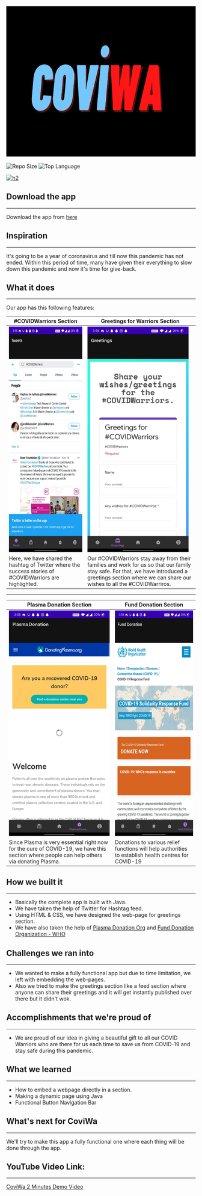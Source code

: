 <img src="https://raw.githubusercontent.com/PIYSocial-India/CoviWa/master/Screenshots/COVIWA.png" height=400>

![Repo Size](https://img.shields.io/github/languages/code-size/PIYSocial-India/CoviWa?color=black&logo=java&logoColor=green&style=for-the-badge)
 ![Top Language](https://img.shields.io/github/languages/top/PIYSocial-India/CoviWa?color=red&logo=java&style=for-the-badge)
 
 [![h2](https://badgen.net/badge/View/Devpost/blue)](https://devpost.com/software/coviwa)

## Download the app
---

Download the app from [here](https://github.com/PIYSocial-India/CoviWa/releases/download/v1.0/CoviWa.apk)

## Inspiration
---
It's going to be a year of coronavirus and till now this pandemic has not ended. Within this period of time, many have given their everything to slow down this pandemic and now it's time for give-back.

## What it does
---

Our app has this following features:

#COVIDWarriors Section | Greetings for Warriors Section
------------ | -------------
<img src="https://raw.githubusercontent.com/PIYSocial-India/CoviWa/master/Screenshots/Tweets.jpeg" height=600> | <img src="https://raw.githubusercontent.com/PIYSocial-India/CoviWa/master/Screenshots/Greetings.jpeg" height=600>
Here, we have shared the hashtag of Twitter where the success stories of #COVIDWarriors are highlighted. | Our #COVIDWarriors stay away from their families and work for us so that our family stay safe. For that, we have introduced a greetings section where we can share our wishes to all the #COVIDWarriros.

---

Plasma Donation Section | Fund Donation Section
------------ | -------------
<img src="https://raw.githubusercontent.com/PIYSocial-India/CoviWa/master/Screenshots/Plama%20Donation.jpeg" height=600> | <img src="https://raw.githubusercontent.com/PIYSocial-India/CoviWa/master/Screenshots/Donations.jpeg" height=600>
Since Plasma is very essential right now for the cure of COVID-19, we have this section where people can help others via donating Plasma. | Donations to various relief functions will help authorities to establish health centres for COVID-19


## How we built it
---

- Basically the complete app is built with Java.
- We have taken the help of Twitter for Hashtag feed.
- Using HTML & CSS, we have designed the web-page for greetings section.
- We have also taken the help of [Plasma Donation Org](https://www.donatingplasma.org/) and [Fund Donation Organization - WHO](https://www.who.int/emergencies/diseases/novel-coronavirus-2019/donate)

## Challenges we ran into
---

- We wanted to make a fully functional app but due to time limitation, we left with embedding the web-pages.
- Also we tried to make the greetings section like a feed section where anyone can share their greetings and it will get instantly published over there but it didn't wok.

## Accomplishments that we're proud of
---

- We are proud of our idea in giving a beautiful gift to all our COVID Warriors who are there for us each time to save us from COVID-19 and stay safe during this pandemic.

## What we learned
---

- How to embed a webpage directly in a section.
- Making a dynamic page using Java
- Functional Button Navigation Bar

## What's next for CoviWa
---

We'll try to make this app a fully functional one where each thing will be done through the app.

## YouTube Video Link: 
---
[CoviWa 2 Minutes Demo Video](https://youtu.be/5Yl1IHwrbjc)
